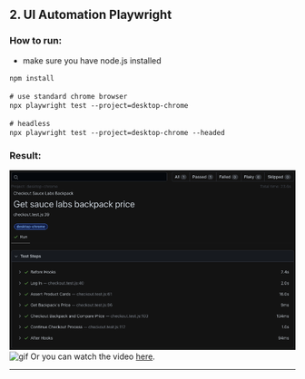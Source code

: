 ## 2. UI Automation Playwright ##

### How to run: ###
- make sure you have node.js installed
```
npm install

# use standard chrome browser
npx playwright test --project=desktop-chrome

# headless
npx playwright test --project=desktop-chrome --headed
```
### Result: ###
![image](result.png)
![gif](result.gif)
Or you can watch the video [here](https://youtu.be/k6__Hvmx-C8).

---